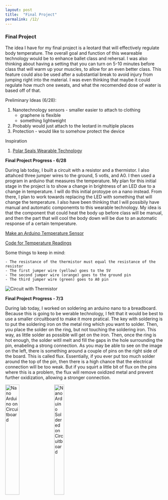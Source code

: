 ```yaml
---
layout: post
title:  "Final Project"
permalink: /12/
---
```


### **Final Project**
The idea I have for my final project is a leotard that will effectively regulate body temperature. The overall goal and function of this weareable technology would be to enhance ballet class and rehersal. I was also thinking about having a setting that you can turn on 5-10 minutes before class that will warm up your muscles, to allow for an even better class. This feature could also be used after a substantial break to avoid injury from jumping right into the material. I was even thinking that maybe it could regulate how much one sweats, and what the recomended dose of water is based off of that. 

Preliminary Ideas (6/28): 

1. Nanotechnology sensors - smaller easier to attach to clothing
	- graphene is flexible
	- something lightweight 
2. Probably would just attach to the leotard in multiple places
3. Protection - would like to somehow protect the device 


Inspiration
1. [Polar Seals Wearable Technology](https://polarseal.me/)

**Final Project Progress - 6/28**

During lab today, I built a circuit with a resistor and a thermistor. I also attahced three jumper wires to the ground, 5 votls, and A0. I then used a program in arduino that measures the temperature. My plan for this initial stage in the project is to show a change in brightness of an LED due to a change in temperature. I will do this initial protoype on a nano instead. From there, I plan to work towards replacing the LED with something that will change the temperature. I also have been thinking that I will possibily have manual and automatic componemts to this wearable technology. My idea is that the component that could heat the body up before class will be manual, and then the part that will cool the body down will be due to an automatic response of a certain temperature. 

[Make an Arduino Temperature Sensor](https://www.youtube.com/watch?v=-_XkGju35MI) 

[Code for Temperature Readings](http://www.circuitbasics.com/arduino-thermistor-temperature-sensor-tutorial/) 


Some things to keep in mind:

	- The resistance of the thermistor must equal the resistance of the resistor
	- The first jumper wire (yellow) goes to the 5V
	- The second jumper wire (orange) goes to the ground pin
	- The third jumper wire (green) goes to A0 pin

<img src="IMG_1877.JPG" alt="Circuit with Thermistor">



**Final Project Progress - 7/3**

During lab today, I worked on soldering an arduino nano to a breadboard. Because this is going to be werable technology, I felt that it would be best to use a smaller circuitboard to make it more pratical. The key with soldering is to put the soldering iron on the metal ring which you want to solder. Then, you place the solder on the ring, but not touching the soldering iron. This way, as little solder as possible will get on the iron. Then, once the ring is hot enough, the solder witll melt and fill the gaps in the hole surrounding the pin, enabeling a strong connection. As you may be able to see on the image on the left, there is something around a couple of pins on the right side of the board. This is called flux. Essentially, if you ever put too much solder around the top of the pin, then there is a high chance that the electrical connection will be too weak. But if you squirt a little bit of flux on the pins where this is a problem, the flux will remove oxidized metal and prevent further oxidization, allowing a stronger connection. 

<div class="row">
  <div class="column">
    <img src="IMG_1909.JPG" alt="Nano Arduino on Circuitboard" style="float: left; width: 30%; margin-right: 1%; margin-bottom: 0.5em;">
  <div class="column">
    <img src="IMG_1911.JPG" alt="Nano Arduino Soldered on Circuitboard" style="float: left; width: 30%; margin-right: 1%; margin-bottom: 0.5em;">
  </div>
</div>




